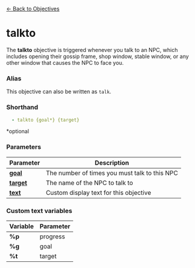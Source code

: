 [← Back to Objectives](index.md)

# talkto

The **talkto** objective is triggered whenever you talk to an NPC, which includes opening their gossip frame, shop window, stable window, or any other window that causes the NPC to face you.

### Alias

This objective can also be written as `talk`.

### Shorthand

```yaml
  - talkto {goal*} {target}
```

*optional

### Parameters

|Parameter|Description
|-|-
|**[goal](../parameters/goal.md)**|The number of times you must talk to this NPC
|**[target](../parameters/target.md)**|The name of the NPC to talk to
|**[text](../text.md)**|Custom display text for this objective

### Custom text variables

|Variable|Parameter
|-|-
|**%p**|progress
|**%g**|goal
|**%t**|target